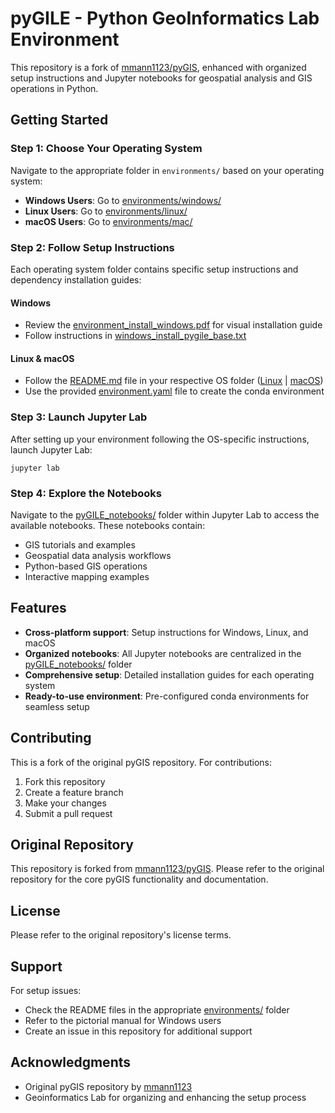 # pyGILE - Python GeoInformatics Lab Environment

This repository is a fork of [mmann1123/pyGIS](https://github.com/mmann1123/pyGIS), enhanced with organized setup instructions and Jupyter notebooks for geospatial analysis and GIS operations in Python.

## Getting Started

### Step 1: Choose Your Operating System

Navigate to the appropriate folder in `environments/` based on your operating system:

- **Windows Users**: Go to [environments/windows/](environments/windows/)
- **Linux Users**: Go to [environments/linux/](environments/linux/)
- **macOS Users**: Go to [environments/mac/](environments/mac/)

### Step 2: Follow Setup Instructions

Each operating system folder contains specific setup instructions and dependency installation guides:

#### Windows
- Review the [environment_install_windows.pdf](environments/windows/environment_install_windows.pdf) for visual installation guide
- Follow instructions in [windows_install_pygile_base.txt](environments/windows/windows_install_pygile_base.txt)

#### Linux & macOS
- Follow the [README.md](environments/linux/README.md) file in your respective OS folder ([Linux](environments/linux/) | [macOS](environments/mac/))
- Use the provided [environment.yaml](environments/linux/environment.yaml) file to create the conda environment

### Step 3: Launch Jupyter Lab

After setting up your environment following the OS-specific instructions, launch Jupyter Lab:

```
jupyter lab
```

### Step 4: Explore the Notebooks

Navigate to the [pyGILE_notebooks/](pyGILE_notebooks/) folder within Jupyter Lab to access the available notebooks. These notebooks contain:

- GIS tutorials and examples
- Geospatial data analysis workflows
- Python-based GIS operations
- Interactive mapping examples

## Features

- **Cross-platform support**: Setup instructions for Windows, Linux, and macOS
- **Organized notebooks**: All Jupyter notebooks are centralized in the [pyGILE_notebooks/](pyGILE_notebooks/) folder
- **Comprehensive setup**: Detailed installation guides for each operating system
- **Ready-to-use environment**: Pre-configured conda environments for seamless setup

## Contributing

This is a fork of the original pyGIS repository. For contributions:

1. Fork this repository
2. Create a feature branch
3. Make your changes
4. Submit a pull request

## Original Repository

This repository is forked from [mmann1123/pyGIS](https://github.com/mmann1123/pyGIS). Please refer to the original repository for the core pyGIS functionality and documentation.

## License

Please refer to the original repository's license terms.

## Support

For setup issues:
- Check the README files in the appropriate [environments/](environments/) folder
- Refer to the pictorial manual for Windows users
- Create an issue in this repository for additional support

## Acknowledgments

- Original pyGIS repository by [mmann1123](https://github.com/mmann1123)
- Geoinformatics Lab for organizing and enhancing the setup process